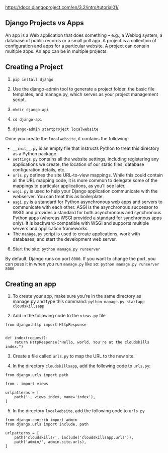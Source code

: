 https://docs.djangoproject.com/en/3.2/intro/tutorial01/

## Django Projects vs Apps
An app is a Web application that does something – e.g., a Weblog system, a database of public records or a small poll app. A project is a collection of configuration and apps for a particular website. A project can contain multiple apps. An app can be in multiple projects.


## Creating a Project

1. `pip install django`

2. Use the django-admin tool to generate a project folder, the basic file templates, and manage.py, which serves as your project management script.

3. `mkdir django-api`

4. `cd django-api`

5. `django-admin startproject localwebsite`

Once you create the `localwebsite`, it contains the following:

- `__init__.py` is an empty file that instructs Python to treat this directory as a Python package.
- `settings.py` contains all the website settings, including registering any applications we create, the location of our static files, database configuration details, etc.  
- `urls.py` defines the site URL-to-view mappings. While this could contain all the URL mapping code, it is more common to delegate some of the mappings to particular applications, as you'll see later.
- `wsgi.py` is used to help your Django application communicate with the webserver. You can treat this as boilerplate.
- `asgi.py` is a standard for Python asynchronous web apps and servers to communicate with each other. ASGI is the asynchronous successor to WSGI and provides a standard for both asynchronous and synchronous Python apps (whereas WSGI provided a standard for synchronous apps only). It is backward-compatible with WSGI and supports multiple servers and application frameworks.
- The `manage.py` script is used to create applications, work with databases, and start the development web server.

6. Start the site: `python manage.py runserver`

By default, Django runs on port `8000`. If you want to change the port, you can pass it in when you run `manage.py` like so:
    `python manage.py runserver 8080`


## Creating an app

1. To create your app, make sure you’re in the same directory as manage.py and type this command:
    `python manage.py startapp cloudskillsapp`

2. Add in the following code to the `views.py` file
```
from django.http import HttpResponse


def index(request):
    return HttpResponse("Hello, world. You're at the cloudskills index.")
```

3. Create a file called `urls.py` to map the URL to the new site.

4. In the directory `cloudskillsapp`, add the following code to `urls.py`:
```
from django.urls import path

from . import views

urlpatterns = [
    path('', views.index, name='index'),
]
```

5. In the directory `localwebsite`, add the following code to `urls.py`
```
from django.contrib import admin
from django.urls import include, path

urlpatterns = [
    path('cloudskills/', include('cloudskillsapp.urls')),
    path('admin/', admin.site.urls),
]
```